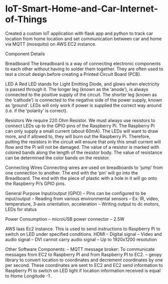 # IoT-Smart-Home-and-Car-Internet-of-Things
Created a custom IoT application with flask app and python to track car location from home location and set communication between car and home via MQTT (mosquito) on AWS EC2 instance.

Component Details

Breadboard
The breadboard is a way of connecting electronic components to each other without having to solder them together. They are often used to test a circuit design before creating a Printed Circuit Board (PCB).

LED
A Red LED stands for Light Emitting Diode, and glows when electricity is passed through it. The longer leg (known as the ‘anode’), is always connected to the positive supply of the circuit. The shorter leg (known as the ‘cathode’) is connected to the negative side of the power supply, known as ‘ground’. LEDs will only work if power is supplied the correct way around (i.e. if the ‘polarity’ is correct).

Resistors
We require 220 Ohm Resistor. We must always use resistors to connect LEDs up to the GPIO pins of the Raspberry Pi. The Raspberry Pi can only supply a small current (about 60mA). The LEDs will want to draw more, and if allowed to, they will burn out the Raspberry Pi. Therefore, putting the resistors in the circuit will ensure that only this small current will flow and the Pi will not be damaged. The value of a resistor is marked with colored bands along the length of the resistor body. The value of resistance can be determined the color bands on the resistor.

Connecting Wires
Connecting wires are used on breadboards to ‘jump’ from one connection to another.  The end with the ‘pin’ will go into the Breadboard. The end with the piece of plastic with a hole in it will go onto the Raspberry Pi’s GPIO pins.

General Purpose Input/output (GPIO)
–	Pins can be configured to be input/output
–	Reading from various environmental sensors
–	Ex: IR, video, temperature, 3‐axis orientation, acceleration
–	Writing output to dc motors, LEDs for status

Power Consumption 
–	microUSB power connector – 2.5W

AWS Iaas
Ec2 instance. This is used to send instructions to Raspberry Pi to switch on LED under specified conditions.
HDMI
–	Digital signal
–	Video and audio signal
–	DVI cannot carry audio signal
–	Up to 1920x1200 resolution

Other Software Components:
–	MQTT message broker: To communicate messages from EC2 to Raspberry PI and from Raspberry PI to EC2. 
–	geopy library to convert location to coordinates and decrement coordinates by one per second. These coordinates are sent to EC2 and EC2 send information to Raspberry PI to switch on LED light if location information received is equal to Home Longitude -1 .
